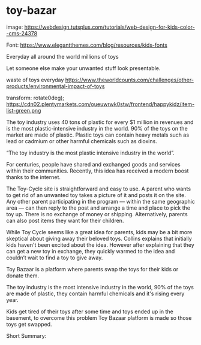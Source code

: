 # toy-bazar

image:
https://webdesign.tutsplus.com/tutorials/web-design-for-kids-color--cms-24378

Font:
https://www.elegantthemes.com/blog/resources/kids-fonts


Everyday all around the world millions of toys 

Let someone else make your unwanted stuff look presentable.


waste of toys everyday
https://www.theworldcounts.com/challenges/other-products/environmental-impact-of-toys



transform: rotate0deg\);
https://cdn02.plentymarkets.com/oueuwrwk0stw/frontend/happykidz/item-list-green.png



The toy industry uses 40 tons of plastic for every $1 million in revenues and is the most plastic-intensive industry in the world. 90% of the toys on the market are made of plastic. Plastic toys can contain heavy metals such as lead or cadmium or other harmful chemicals such as dioxins.

“The toy industry is the most plastic intensive industry in the world”.


For centuries, people have shared and exchanged goods and services within their communities. Recently, this idea has received a modern boost thanks to the internet.


The Toy-Cycle site is straightforward and easy to use. A parent who wants to get rid of an unwanted toy takes a picture of it and posts it on the site. Any other parent participating in the program — within the same geographic area — can then reply to the post and arrange a time and place to pick the toy up. There is no exchange of money or shipping. Alternatively, parents can also post items they want for their children.

While Toy Cycle seems like a great idea for parents, kids may be a bit more skeptical about giving away their beloved toys. Collins explains that initially kids haven't been excited about the idea. However after explaining that they can get a new toy in exchange, they quickly warmed to the idea and couldn’t wait to find a toy to give away.




Toy Bazaar is a platform where parents swap the toys for their kids or donate them. 

The toy industry is the most intensive industry in the world, 90% of the toys are made of plastic, they contain harmful chemicals and it's rising every year.  

Kids get tired of their toys after some time and toys ended up in the basement, to overcome this problem Toy Bazaar platform is made so those toys get swapped. 




Short Summary: 